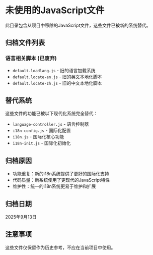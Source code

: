 # 未使用的JavaScript文件

此目录包含从项目中移除的JavaScript文件，这些文件已被新的系统替代。

## 归档文件列表

### 语言相关脚本 (已废弃)
- `default.loadlang.js` - 旧的语言加载系统
- `default.locate-en.js` - 旧的英文本地化脚本  
- `default.locate-zh.js` - 旧的中文本地化脚本

## 替代系统
这些文件的功能已被以下现代化系统完全替代：
- `language-controller.js` - 语言控制器
- `i18n-config.js` - 国际化配置
- `i18n.js` - 国际化核心功能
- `i18n-init.js` - 国际化初始化

## 归档原因
- 功能重复：新的i18n系统提供了更好的国际化支持
- 代码质量：新系统使用了更现代的JavaScript特性
- 维护性：统一的i18n系统更易于维护和扩展

## 归档日期
2025年9月13日

## 注意事项
这些文件仅保留作为历史参考，不应在当前项目中使用。